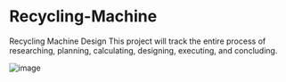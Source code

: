 # Recycling-Machine
Recycling Machine Design
This project will track the entire process of researching, planning, calculating, designing, executing, and concluding.

![image](https://user-images.githubusercontent.com/110555868/197955417-85af862f-1e5a-4fe3-b9de-d2798f0bd928.png)
